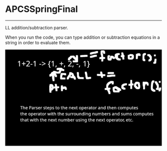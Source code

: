 # APCSSpringFinal
---

LL addition/subtraction parser. 

When you run the code, you can type addition or subtraction equations in a string in order to evaluate them. 

![UML Diagram!](./thing.png)
